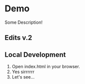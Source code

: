 # Demo

Some Description!

## Edits v.2

## Local Development
1. Open index.html in your browser.
2. Yes sirrrrrr
3. Let's see...
